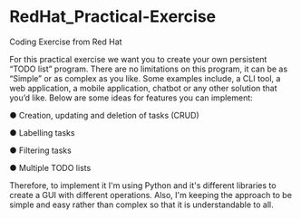 # RedHat_Practical-Exercise
Coding Exercise from Red Hat 

For this practical exercise we want you to create your own persistent “TODO list” program. 
There are no limitations on this program, it can be as “Simple” or as complex as you like. 
Some examples include, a CLI tool, a web application, a mobile application, chatbot or any other solution that you’d like. 
Below are some ideas for features you can implement:

●	Creation, updating and deletion of tasks (CRUD)

●	Labelling tasks

●	Filtering tasks

●	Multiple TODO lists

Therefore, to implement it I'm using Python and it's different libraries to create a GUI with different operations.
Also, I'm keeping the approach to be simple and easy rather than complex so that it is understandable to all.

